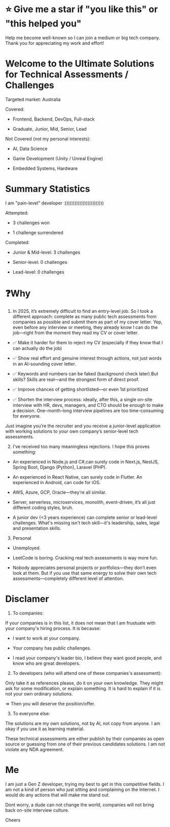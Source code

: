 # ⭐ Give me a star if "you like this" or "this helped you"

Help me become well-known so I can join a medium or big tech company.
Thank you for appreciating my work and effort!

# Welcome to the Ultimate Solutions for Technical Assessments / Challenges

Targeted market: Australia

Covered:

- Frontend, Backend, DevOps, Full-stack

- Graduate, Junior, Mid, Senior, Lead

Not Covered (not my personal interests):

- AI, Data Science

- Game Development (Unity / Unreal Engine)

- Embedded Systems, Hardware

# Summary Statistics

I am "pain-level" developer :))))))))))))))))))))))))

Attempted:

- 3 challenges won

- 1 challenge surrendered

Completed:

- Junior & Mid-level: 3 challenges

- Senior-level: 0 challenges

- Lead-level: 0 challenges

# ❓Why

1. In 2025, it’s extremely difficult to find an entry-level job.
So I took a different approach: complete as many public tech assessments from companies as possible and submit them as part of my cover letter. Yep, even before any interview or meeting, they already know I can do the job—right from the moment they read my CV or cover letter. 

+ ✅ Make it harder for them to reject my CV (especially if they know that I can actually do the job)

+ ✅ Show real effort and genuine interest through actions, not just words in an AI-sounding cover letter.

+ ✅ Keywords and numbers can be faked (background check later).But skills? Skills are real—and the strongest form of direct proof.

+ ✅ Improve chances of getting shortlisted—or even 1st prioritized

+ ✅ Shorten the interview process: ideally, after this, a single on-site interview with HR, devs, managers, and CTO should be enough to make a decision. One-month-long interview pipelines are too time-consuming for everyone.

Just imagine you’re the recruiter and you receive a junior-level application with working solutions to your own company’s senior-level tech assessments.

2. I’ve received too many meaningless rejections. I hope this proves something:

+ An experienced in Node.js and C#,can surely code in Next.js, NestJS, Spring Boot, Django (Python), Laravel (PHP).

+ An experienced in React Native, can surely code in Flutter. An experienced in Android, can code for iOS.

+ AWS, Azure, GCP, Oracle—they’re all similar.

+ Server, serverless, microservices, monolith, event-driven, it’s all just different coding styles, bruh.

+ A junior dev (<3 years experience) can complete senior or lead-level challenges. What's missing isn't tech skill—it's leadership, sales, legal and presentation skills.

3. Personal

- Unemployed.

- LeetCode is boring. Cracking real tech assessments is way more fun.

- Nobody appreciates personal projects or portfolios—they don’t even look at them. But if you use that same energy to solve their own tech assessments—completely different level of attention.

# Disclamer

1. To companies:

If your companies is in this list, it does not mean that I am frustuate with your company's hiring process. It is because:

+ I want to work at your company. 

+ Your company has public challenges.

+ I read your company's leader bio, I believe they want good people, and know who are great developers.

2. To developers (who will attend one of these companies's assessment):

Only take it as references please, do it on your own knowledge. They might ask for some modification, or explain something. It is hard to explain if it is not your own ordinary solutions. 

=> Then you will deserve the position/offer. 

3. To everyone else: 

The solutions are my own solutions, not by AI, not copy from anyone. I am okay if you use it as learning material. 

These technical assessments are either publish by their companies as open source or guessing from one of their previous candidates solutions. I am not violate any NDA agreement. 

# Me

I am just a Gen Z developer, trying my best to get in this competitive fields. I am not a kind of person who just sitting and complaining on the Internet. I would do any actions that will make me stand out.

Dont worry, a dude can not change the world, companies will not bring back on-site interview culture.

Cheers
